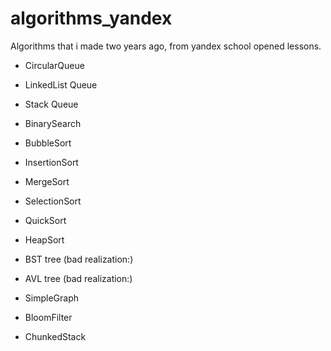 # algorithms_yandex
Algorithms that i made two years ago, from yandex school opened lessons.

- CircularQueue
- LinkedList Queue
- Stack Queue

- BinarySearch
- BubbleSort
- InsertionSort
- MergeSort
- SelectionSort
- QuickSort
- HeapSort

- BST tree (bad realization:)
- AVL tree (bad realization:)

- SimpleGraph

- BloomFilter
- ChunkedStack
